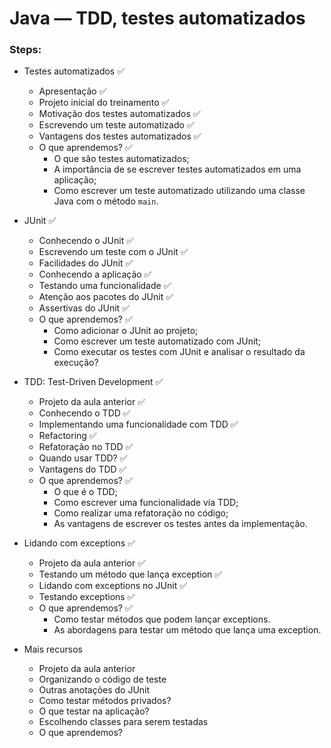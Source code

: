 # Java — TDD, testes automatizados

### Steps:

- Testes automatizados ✅
  - Apresentação ✅
  - Projeto inicial do treinamento ✅
  - Motivação dos testes automatizados ✅
  - Escrevendo um teste automatizado ✅
  - Vantagens dos testes automatizados ✅
  - O que aprendemos? ✅
    - O que são testes automatizados;
    - A importância de se escrever testes automatizados em uma aplicação;
    - Como escrever um teste automatizado utilizando uma classe Java com o método `main`.

- JUnit ✅
  - Conhecendo o JUnit ✅
  - Escrevendo um teste com o JUnit ✅
  - Facilidades do JUnit ✅
  - Conhecendo a aplicação ✅
  - Testando uma funcionalidade ✅
  - Atenção aos pacotes do JUnit ✅
  - Assertivas do JUnit ✅
  - O que aprendemos? ✅
    - Como adicionar o JUnit ao projeto;
    - Como escrever um teste automatizado com JUnit;
    - Como executar os testes com JUnit e analisar o resultado da execução?

- TDD: Test-Driven Development ✅
  - Projeto da aula anterior ✅
  - Conhecendo o TDD ✅
  - Implementando uma funcionalidade com TDD ✅
  - Refactoring ✅
  - Refatoração no TDD ✅
  - Quando usar TDD? ✅
  - Vantagens do TDD ✅
  - O que aprendemos? ✅
    - O que é o TDD;
    - Como escrever uma funcionalidade via TDD;
    - Como realizar uma refatoração no código;
    - As vantagens de escrever os testes antes da implementação.

- Lidando com exceptions ✅
  - Projeto da aula anterior ✅
  - Testando um método que lança exception ✅
  - Lidando com exceptions no JUnit ✅
  - Testando exceptions ✅
  - O que aprendemos? ✅
    - Como testar métodos que podem lançar exceptions.
    - As abordagens para testar um método que lança uma exception.

- Mais recursos
  - Projeto da aula anterior
  - Organizando o código de teste
  - Outras anotações do JUnit
  - Como testar métodos privados?
  - O que testar na aplicação?
  - Escolhendo classes para serem testadas
  - O que aprendemos?